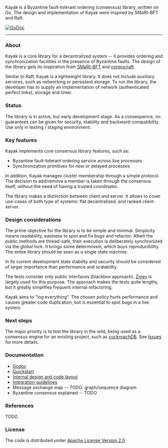 Kayak is a Byzantine fault-tolerant ordering (consensus) library, written on Go. The design and implementation of Kayak were inspired by SMaRt-BFT and Raft.

[![GoDoc](https://godoc.org/github.com/stratumn/kayak?status.svg)](https://godoc.org/github.com/stratumn/kayak)

---

### About

Kayak is a core library for a decentralized system -- it provides ordering and synchronization facilities in the presence of Byzantine faults. The design of the library gets its inspiration from [SMaRt-BFT](https://github.com/bft-smart/library) and [coreos/raft](https://github.com/coreos/etcd/tree/master/raft).

Similar to Raft, Kayak is a lightweight library. It does not include auxiliary services, such as networking or persistent storage. To run the library, the developer has to supply an implementation of network (authenticated perfect links), storage and timer.

### Status

The library is in active, but early development stage. As a consequence, no guarantees can be given for security, stability and backward-compatibility. Use only in testing / staging environment.


### Key features

Kayak implements core consensus library features, such as:

* Byzantine fault-tolerant ordering service across live processes
* Synchronization primitives for new or delayed processes

In addition, Kayak manages cluster membership through a simple protocol. The decision to add/remove a member is taken through the consensus itself, without the need of having a trusted coordinator.

The library makes a distinction between client and server. It allows to cover use-cases of both type of systems: flat decentralized, and ranked client-server.


### Design considerations

The prime objective for the library is to be simple and minimal. Simplicity means readability, easiness to spot and fix bugs and refactor. Albeit the public methods are thread-safe, their execution is deliberately synchronized via the global lock. It brings some determinism, which buys reproducibility. The entire library should be seen as a single state machine.

In its current development state stability and security should be considered of larger importance than performance and scalability.

The tests consider only public interfaces (blackbox approach). [Zmey](https://github.com/stratumn/zmey) is largely used for this purpose. The approach makes the tests quite lengthy, but it greatly simplifies frequent internal refactoring.

Kayak aims to "log everything". The chosen policy hurts performance and causes greater code duplication, but is essential to spot bugs in a live system.

### Next steps

The major priority is to test the library in the wild, being used as a consensus engine for an existing project, such as [cockroachDB](https://github.com/cockroachdb/cockroach). See [Issues](https://github.com/stratumn/kayak/issues) for more details.



### Documentation

* [Godoc](https://godoc.org/github.com/stratumn/kayak)
* [Quickstart](doc/quickstart.md)
* [Internal design and code layout](doc/internal.md)
* [Integration guidelines](doc/integration.md)
* Message exchange map -- TODO: graph/sequence diagram
* Byzantine consensus explained -- TODO

### References

TODO

### License

The code is distributed under [Apache License Version 2.0](LICENSE)
